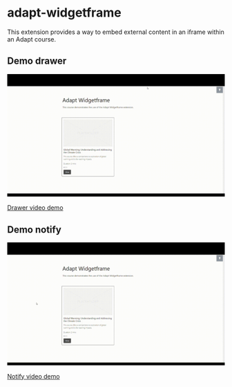 # adapt-widgetframe
This extension provides a way to embed external content in an iframe within an Adapt course.

## Demo drawer
<img src="https://github.com/nachocinalli/adapt-docs/blob/master/assets/adapt-widgetframe-drawer.gif" alt="widgetframe in action"> 

[Drawer video demo](https://github.com/nachocinalli/adapt-docs/blob/master/assets/adapt-widgetframe-drawer.mp4)


## Demo notify
<img src="https://github.com/nachocinalli/adapt-docs/blob/master/assets/adapt-widgetframe.gif" alt="widgetframe in action"> 

[Notify video demo](https://github.com/nachocinalli/adapt-docs/blob/master/assets/adapt-widgetframe.mp4)

